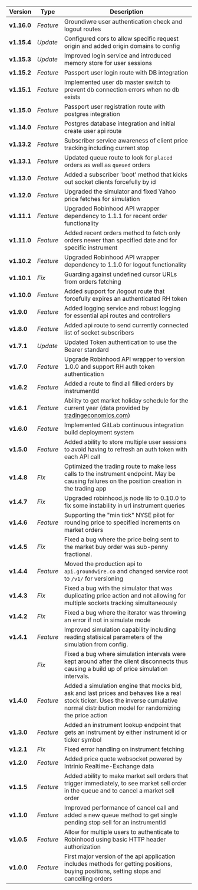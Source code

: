 | Version                          | Type         | Description                                                       |
| -------------------------------- | -------------| ----------------------------------------------------------------- |
| **v1.16.0**                      | *Feature*    | Groundiwre user authentication check and logout routes            |
| **v1.15.4**                      | *Update*     | Configured cors to allow specific request origin and added origin domains to config |
| **v1.15.3**                      | *Update*     | Improved login service and introduced memory store for user sessions |
| **v1.15.2**                      | *Feature*    | Passport user login route with DB integration |
| **v1.15.1**                      | *Feature*    | Implemented user db master switch to prevent db connection errors when no db exists |
| **v1.15.0**                      | *Feature*    | Passport user registration route with postgres integration        |
| **v1.14.0**                      | *Feature*    | Postgres database integration and initial create user api route   |
| **v1.13.2**                      | *Feature*    | Subscriber service awareness of client price tracking including current stop |
| **v1.13.1**                      | *Feature*    | Updated queue route to look for `placed` orders as well as `queued` orders |
| **v1.13.0**                      | *Feature*    | Added a subscriber 'boot' method that kicks out socket clients forcefully by id |
| **v1.12.0**                      | *Feature*    | Upgraded the simulator and fixed Yahoo price fetches for simulation |
| **v1.11.1**                      | *Feature*    | Upgraded Robinhood API wrapper dependency to 1.1.1 for recent order functionality |
| **v1.11.0**                      | *Feature*    | Added recent orders method to fetch only orders newer than specified date and for specific instrument |
| **v1.10.2**                      | *Feature*    | Upgraded Robinhood API wrapper dependency to 1.1.0 for logout functionality |
| **v1.10.1**                      | *Fix*        | Guarding against undefined cursor URLs from orders fetching |
| **v1.10.0**                      | *Feature*    | Added support for /logout route that forcefully expires an authenticated RH token |
| **v1.9.0**                       | *Feature*    | Added logging service and robust logging for essential api routes and controllers |
| **v1.8.0**                       | *Feature*    | Added api route to send currently connected list of socket subscribers |
| **v1.7.1**                       | *Update*     | Updated Token authentication to use the Bearer standard           |
| **v1.7.0**                       | *Feature*    | Upgrade Robinhood API wrapper to version 1.0.0 and support RH auth token authentication |
| **v1.6.2**                       | *Feature*    | Added a route to find all filled orders by instrumentId           |
| **v1.6.1**                       | *Feature*    | Ability to get market holiday schedule for the current year (data provided by [tradingeconomics.com](https://tradingeconomics.com)) |
| **v1.6.0**                       | *Feature*    | Implemented GitLab continuous integration build deployment system |
| **v1.5.0**                       | *Feature*    | Added ability to store multiple user sessions to avoid having to refresh an auth token with each API call |
| **v1.4.8**                       | *Fix*        | Optimized the trading route to make less calls to the instrument endpoint.  May be causing failures on the position creation in the trading app |
| **v1.4.7**                       | *Fix*        | Upgraded robinhood.js node lib to 0.10.0 to fix some instability in url instrument queries |
| **v1.4.6**                       | *Feature*    | Supporting the "min tick" NYSE pilot for rounding price to specified increments on market orders |
| **v1.4.5**                       | *Fix*        | Fixed a bug where the price being sent to the market buy order was sub-penny fractional. |
| **v1.4.4**                       | *Feature*    | Moved the production api to `api.groundwire.co` and changed service root to `/v1/` for versioning |
| **v1.4.3**                       | *Fix*        | Fixed a bug with the simulator that was duplicating price action and not allowing for multiple sockets tracking simultaneously |
| **v1.4.2**                       | *Fix*        | Fixed a bug where the iterator was throwing an error if not in simulate mode |
| **v1.4.1**                       | *Feature*    | Improved simulation capability including reading statisical parameters of the simulation from config. |
|                                  | *Fix*        | Fixed a bug where simulation intervals were kept around after the client disconnects thus causing a build up of price simulation intervals. |
| **v1.4.0**                       | *Feature*    | Added a simulation engine that mocks bid, ask and last prices and behaves like a real stock ticker.  Uses the inverse cumulative normal distribution model for randomizing the price action |
| **v1.3.0**                       | *Feature*    | Added an instrument lookup endpoint that gets an instrument by either instrument id or ticker symbol |
| **v1.2.1**                       | *Fix*        | Fixed error handling on instrument fetching |
| **v1.2.0**                       | *Feature*    | Added price quote websocket powered by Intrinio Realtime-Exchange data |
| **v1.1.5**                       | *Feature*    | Added ability to make market sell orders that trigger immediately, to see market sell order in the queue and to cancel a market sell order |
| **v1.1.0**                       | *Feature*    | Improved performance of cancel call and added a new queue method to get single pending stop sell for an instrumentId |
| **v1.0.5**                       | *Feature*    | Allow for multiple users to authenticate to Robinhood using basic HTTP header authorization |
| **v1.0.0**                       | *Feature*    | First major version of the api application includes methods for getting positions, buying positions, setting stops and cancelling orders |
